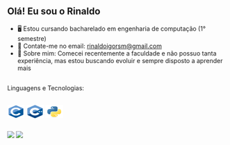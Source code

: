 ## Olá! Eu sou o Rinaldo

- 🖥️ Estou cursando bacharelado em engenharia de computação (1° semestre)
- 📧 Contate-me no email: rinaldoigorsm@gmail.com
- 🙂 Sobre mim: Comecei recentemente a faculdade e não possuo tanta experiência, mas estou buscando evoluir e sempre disposto a aprender mais

## 
Linguagens e Tecnologias:
<div style="display: inline_block"><br>
  <img align="center" alt="Rinaldo-Csharp" height="30" width="40" src="https://raw.githubusercontent.com/devicons/devicon/master/icons/c/c-original.svg">
  <img align="center" alt="Rinaldo-Csharp" height="30" width="40" src="https://raw.githubusercontent.com/devicons/devicon/master/icons/cplusplus/cplusplus-original.svg">
  <img align="center" alt="Rinaldo-Python" height="30" width="40" src="https://raw.githubusercontent.com/devicons/devicon/master/icons/python/python-original.svg">
</div>

##
<div> 
  <a href="https://www.instagram.com/rinaldo.marques_" target="_blank"><img src="https://img.shields.io/badge/-Instagram-%23E4405F?style=for-the-badge&logo=instagram&logoColor=white" target="_blank"></a>
  <a href = "mailto:rinaldoigorsm@gmail.com"><img src="https://img.shields.io/badge/Gmail-D14836?style=for-the-badge&logo=gmail&logoColor=white" target="_blank"></a>
</div>
